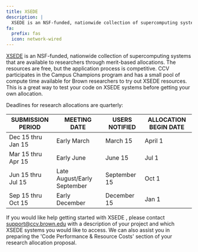 ```yaml
---
title: XSEDE
description: |
  XSEDE is an NSF-funded, nationwide collection of supercomputing systems that are available to researchers through merit-based allocations. 
fa:
  prefix: fas
  icon: network-wired
---
```


[XSEDE](https://www.xsede.org/) is an NSF-funded, nationwide collection of supercomputing systems that are available to researchers through merit-based allocations.  The resources are free, but the application process is competitive.  CCV participates in the Campus Champions program and has a small pool of compute time available for Brown researchers to try out XSEDE resources.   This is a great way to test your code on XSEDE systems before getting your own allocation.

Deadlines for research allocations are quarterly:

SUBMISSION PERIOD | MEETING DATE | USERS NOTIFIED | ALLOCATION BEGIN DATE
-- | -- | -- | --
Dec 15 thru Jan 15 | Early March | March 15 | April 1
Mar 15 thru Apr 15 | Early June | June 15 | Jul 1
Jun 15 thru Jul 15 | Late August/Early September | September 15 | Oct 1
Sep 15 thru Oct 15 | Early December | December 15 | Jan 1

If you would like help getting started with XSEDE , please contact support@ccv.brown.edu with a description of your project and which XSEDE systems you would like to access. We can also assist you in preparing the 'Code Performance & Resource Costs' section of your research allocation proposal.

